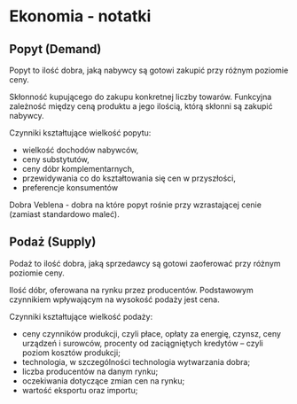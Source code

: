 # Ekonomia - notatki

## Popyt (Demand)

Popyt to ilość dobra, jaką nabywcy są gotowi zakupić przy różnym poziomie ceny.

Skłonność kupującego do zakupu konkretnej liczby towarów. Funkcyjna zależność między ceną produktu a jego ilością, którą skłonni są zakupić nabywcy.

Czynniki kształtujące wielkość popytu:

- wielkość dochodów nabywców,
- ceny substytutów,
- ceny dóbr komplementarnych,
- przewidywania co do kształtowania się cen w przyszłości,
- preferencje konsumentów

Dobra Veblena - dobra na które popyt rośnie przy wzrastającej cenie (zamiast standardowo maleć).

## Podaż (Supply)

Podaż to ilość dobra, jaką sprzedawcy są gotowi zaoferować przy różnym poziomie ceny.

Ilość dóbr, oferowana na rynku przez producentów. Podstawowym czynnikiem wpływającym na wysokość podaży jest cena.

Czynniki kształtujące wielkość podaży:

- ceny czynników produkcji, czyli płace, opłaty za energię, czynsz, ceny urządzeń i surowców, procenty od zaciągniętych kredytów – czyli poziom kosztów produkcji;
- technologia, w szczególności technologia wytwarzania dobra;
- liczba producentów na danym rynku;
- oczekiwania dotyczące zmian cen na rynku;
- wartość eksportu oraz importu;
